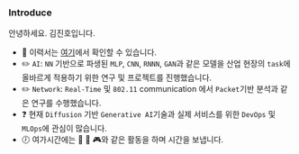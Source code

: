 ### Introduce
안녕하세요. 김진호입니다. 

* :pencil: 이력서는 [여기](https://violet0929.github.io)에서 확인할 수 있습니다.
* :pencil2: ```AI```: ```NN``` 기반으로 파생된 ```MLP```, ```CNN```, ```RNNN```, ```GAN```과 같은 모델을 산업 현장의 ```task```에 올바르게 적용하기 위한 연구 및 프로젝트를 진행했습니다.
* :pencil2: ```Network```: ```Real-Time``` 및 ```802.11``` communication 에서 ```Packet```기반 분석과 같은  연구를 수행했습니다.
* :question: 현재 ```Diffusion``` 기반 ```Generative AI```기술과 실제 서비스를 위한 ```DevOps``` 및 ```MLOps```에 관심이 많습니다.
* :clock7: 여가시간에는 :musical_note: :walking: :video_game:와 같은 활동을 하며 시간을 보냅니다.
